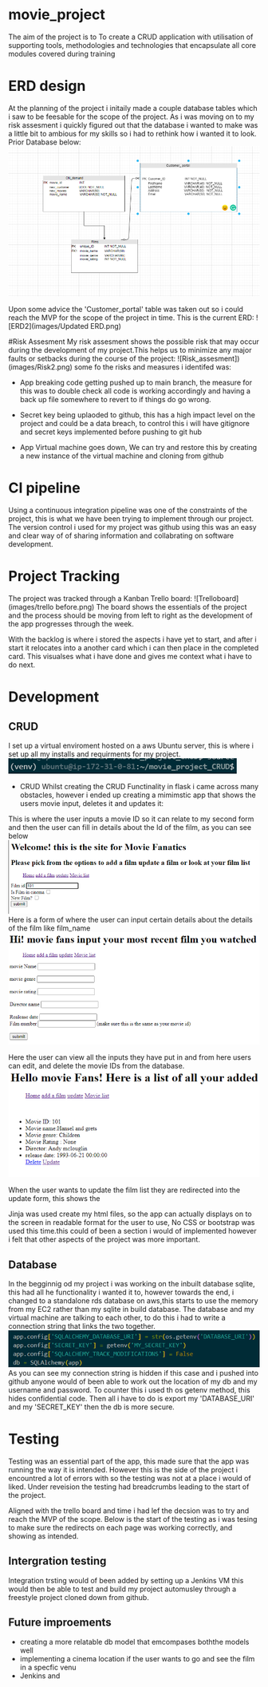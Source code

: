 # movie_project
The aim of the project is to To create a CRUD application with utilisation of supporting tools,
methodologies and technologies that encapsulate all core modules
covered during training
# ERD design
At the planning of the project i initaily made a couple database tables which i saw to be feesable for the scope of the project. As i was moving on to my risk assesment i quickly figured out that the database i wanted to make was a little bit to ambious for my skills so i had to rethink how i wanted it to look. Prior Database below:
![ERD](images/ERD.png)

Upon some advice the 'Customer_portal' table was taken out so i could reach the MVP for the scope of the project in time. This is the current ERD:
![ERD2](images/Updated ERD.png)

#Risk Assesment
My risk assesment shows the possible risk that may occur during the development of my project.This helps us to minimize any major faults or setbacks during the course of the project:
![Risk_assesment])(images/Risk2.png) 
some fo the risks and measures i identifed was:

* App breaking code getting pushed up to main branch, the measure for this was to double check all code is working accordingly and having a back up file somewhere to revert to if things do go wrong.

* Secret key being uplaoded to github, this has a high impact level on the project and could be a data breach, to control this i will have gitignore and secret keys implemented before pushing to git hub

* App Virtual machine goes down, We can try and restore this by creating a new instance of the virtual machine and cloning from github

# CI pipeline
Using a continuous integration pipeline was one of the constraints of the project, this is what we have been trying to implement through our project. The version control i used for my project was github using this was an easy and clear way of of sharing information and collabrating on software development. 

# Project Tracking 
 The project was tracked through a Kanban Trello board:
 ![Trelloboard](images/trello before.png)
 The board shows the essentials of the project and the process should be moving from left to right as the development of the app progresses through the week.
 
  With the backlog is where i stored the aspects i have yet to start, and after i start it relocates into a another card which i can then place in the completed card. This visualses what i have done and gives me context what i have to do next.

# Development
## CRUD
I set up a virtual enviroment hosted on a aws Ubuntu server, this is where i set up all my installs and requirments  for my project.
![venv](images/venv.png)
* CRUD
Whilst creating the CRUD Functinality in flask i came across many obstacles, however i ended up creating a mimimstic app that shows the users movie input, deletes it and updates it:

 This is where the user inputs a movie ID so it can relate to my second form and then the user can fill in details about the Id of the film, as you can see below 
 ![addmovie](images/homepage.png)
Here is a form of where the user can input certain details about the details of the film like film_name 
![Createmovie](images/addfilm.png)

Here the user can view all the inputs they have put in and from here users can edit, and delete the movie IDs from the database. 
![viewspage](images/movielist.png)

When the user wants to update the film list they are redirected into the update form, this shows the 

Jinja was used create my html files, so the app can actually displays on to the screen in readable format for the user to use, No CSS or  bootstrap was used this time.this could of been a section i would of implemented however i felt that other aspects of the project was more important.
## Database
In the begginnig od my project i was working on the inbuilt database sqlite, this had all he functionality i wanted it to, however towards the end, i changed to a standalone rds database on aws,this starts to use the memory from  my EC2 rather than my sqlite in build database. The database and my virtual machine are talking to each other, to do this i had to write a connection string that links the two together.
![connection_string](images/dadatbase.png)
As you can see my connection string is hidden if this case and i pushed into github anyone would of been able to work out the location of my db and my username and password. To counter this i used th os getenv method, this hides confidential code. Then all i have to do is export my 'DATABASE_URI' and my 'SECRET_KEY' then the db is more secure.
# Testing 
Testing was an essential part of the app, this made sure that the app was running the way it is intended. However this is the side of the project i encountred a lot of errors with so the testing was not at a place i would of liked. Under reveision the testing had breadcrumbs leading to the start of the project.

Aligned with the trello board and time i had lef the decsion was to try and reach the MVP of the scope. Below is the start of the testing as i was tesing to make sure the redirects on each page was working correctly, and showing as intended. 

## Intergration testing
Integration trsting would of been added by setting up a Jenkins VM this would then be able to test and build my project automusley through a freestyle project cloned down from github.

## Future improements
* creating a more relatable db model that emcompases boththe models well
* implementing a cinema location if the user wants to go and see the film in  a specfic venu
* Jenkins and 